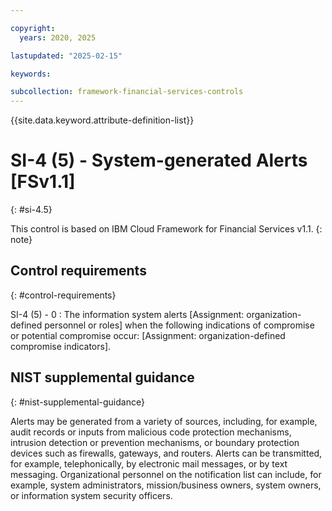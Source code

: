 ```yaml
---

copyright:
  years: 2020, 2025

lastupdated: "2025-02-15"

keywords:

subcollection: framework-financial-services-controls
---
```


{{site.data.keyword.attribute-definition-list}}

               
# SI-4 (5) - System-generated Alerts [FSv1.1]
{: #si-4.5}

This control is based on IBM Cloud Framework for Financial Services v1.1.
{: note}


## Control requirements
{: #control-requirements}

SI-4 (5) - 0
    : The information system alerts [Assignment: organization-defined personnel or roles] when the following indications of compromise or potential compromise occur: [Assignment: organization-defined compromise indicators].

## NIST supplemental guidance
{: #nist-supplemental-guidance}

Alerts may be generated from a variety of sources, including, for example, audit records or inputs from malicious code protection mechanisms, intrusion detection or prevention mechanisms, or boundary protection devices such as firewalls, gateways, and routers. Alerts can be transmitted, for example, telephonically, by electronic mail messages, or by text messaging. Organizational personnel on the notification list can include, for example, system administrators, mission/business owners, system owners, or information system security officers.





